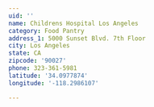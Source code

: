 ```yaml
---
uid: ''
name: Childrens Hospital Los Angeles
category: Food Pantry
address_1: 5000 Sunset Blvd. 7th Floor
city: Los Angeles
state: CA
zipcode: '90027'
phone: 323-361-5981
latitude: '34.0977874'
longitude: '-118.2986107'

---
```

